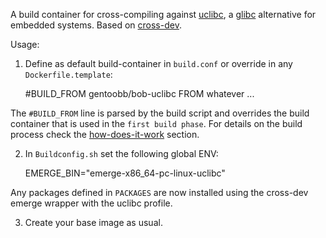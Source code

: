 A build container for cross-compiling against [uclibc][], a [glibc][] alternative for embedded systems. Based on [cross-dev][].

Usage:

1. Define as default build-container in `build.conf` or override in any `Dockerfile.template`:

    #BUILD_FROM gentoobb/bob-uclibc
    FROM whatever
    ...

The `#BUILD_FROM` line is parsed by the build script and overrides the build container that is used in the `first build phase`. For details on the build process check the [how-does-it-work][] section.

2. In `Buildconfig.sh` set the following global ENV:

    EMERGE_BIN="emerge-x86_64-pc-linux-uclibc"

Any packages defined in `PACKAGES` are now installed using the cross-dev emerge wrapper with the uclibc profile.

3. Create your base image as usual.

[uclibc]: https://uclibc.org/
[glibc]: https://www.gnu.org/software/libc/
[cross-dev]: https://packages.gentoo.org/packages/sys-devel/crossdev
[how-does-it-work]: https://github.com/edannenberg/gentoo-bb#how-does-it-work
